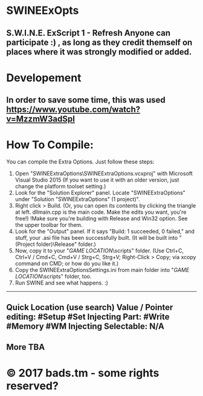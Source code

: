 # SWINEExOpts
S.W.I.N.E. ExScript 1 - Refresh
Anyone can participate :) , as long as they credit themself on places where it was strongly modified or added.
------------------------------------------------------------------------------------------------------------
# Developement
In order to save some time, this was used
https://www.youtube.com/watch?v=MzzmW3adSpI
------------------------------------------------------------------------------------------------------------
# How To Compile:

You can compile the Extra Options. Just follow these steps:

1) Open "SWINEExtraOptions\SWINEExtraOptions.vcxproj" with Microsoft Visual Studio 2015 (If you want to use it with an older version, just change the platform toolset setting.)
2) Look for the "Solution Explorer" panel. Locate "SWINEExtraOptions" under "Solution "SWINEExtraOptions" (1 project)".
3) Right click > Build. (Or, you can open its contents by clicking the triangle at left. dllmain.cpp is the main code. Make the edits you want, you're free!)
!Make sure you're building with Release and Win32 option. See the upper toolbar for them.
4) Look for the "Output" panel. If it says "Build: 1 succeeded, 0 failed," and stuff, your .asi file has been successfully built. (It will be built into "(Project folder)\Release" folder.)
5) Now, copy it to your "*GAME LOCATION*\scripts" folder. (Use Ctrl+C, Ctrl+V / Cmd+C, Cmd+V / Strg+C, Strg+V; Right-Click > Copy; via xcopy command on CMD; or how do you like it.)
6) Copy the SWINEExtraOptionsSettings.ini from main folder into "*GAME LOCATION*\scripts" folder, too.
7) Run SWINE and see what happens. :)
------------------------------------------------------------------------------------------------------------
Quick Location (use search)
Value / Pointer editing: #Setup #Set
Injecting Part: #Write #Memory #WM
	Injecting Selectable: N/A
------------------------------------------------------------------------------------------------------------
More TBA
------------------------------------------------------------------------------------------------------------
# © 2017 bads.tm - some rights reserved?
